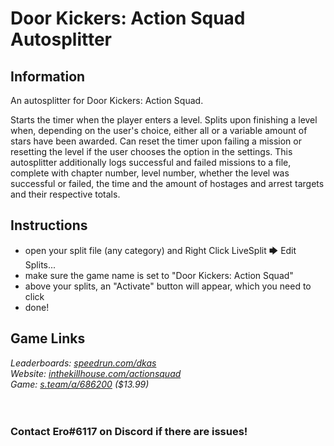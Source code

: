 # Door Kickers: Action Squad Autosplitter
## Information
An autosplitter for Door Kickers: Action Squad.

Starts the timer when the player enters a level. Splits upon finishing a level when, depending on the user's choice, either all or a variable amount of stars have been awarded. Can reset the timer upon failing a mission or resetting the level if the user chooses the option in the settings.
This autosplitter additionally logs successful and failed missions to a file, complete with chapter number, level number, whether the level was successful or failed, the time and the amount of hostages and arrest targets and their respective totals.
## Instructions
* open your split file (any category) and Right Click LiveSplit 🡆 Edit Splits...
* make sure the game name is set to "Door Kickers: Action Squad"
* above your splits, an "Activate" button will appear, which you need to click
* done!
## Game Links
*Leaderboards: [speedrun.com/dkas](https://speedrun.com/dkas)*  
*Website: [inthekillhouse.com/actionsquad](https://inthekillhouse.com/actionsquad)*  
*Game: [s.team/a/686200](https://s.team/a/686200) ($13.99)*
​  
​  
​
### Contact Ero#6117 on Discord if there are issues!
